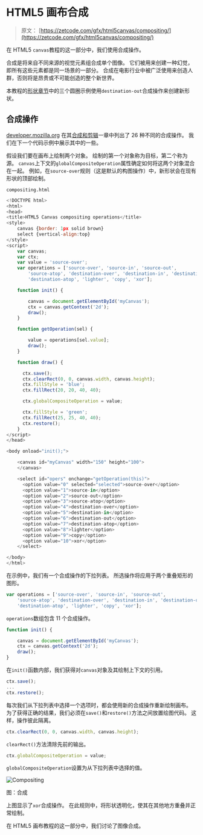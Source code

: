 # HTML5 画布合成

> 原文： [https://zetcode.com/gfx/html5canvas/compositing/](https://zetcode.com/gfx/html5canvas/compositing/)

在 HTML5 `canvas`教程的这一部分中，我们使用合成操作。

合成是将来自不同来源的视觉元素组合成单个图像。 它们被用来创建一种幻觉，即所有这些元素都是同一场景的一部分。 合成在电影行业中被广泛使用来创造人群，否则将是昂贵或不可能创造的整个新世界。

本教程的[形状章节](../shapes/#three)中的三个圆圈示例使用`destination-out`合成操作来创建新形状。

## 合成操作

[developer.mozilla.org](https://developer.mozilla.org) 在其[合成和剪辑](https://developer.mozilla.org/en-US/docs/Web/API/Canvas_API/Tutorial/Compositing)一章中列出了 26 种不同的合成操作。 我们在下一个代码示例中展示其中的一些。

假设我们要在画布上绘制两个对象。 绘制的第一个对象称为目标，第二个称为源。 `canvas`上下文的`globalCompositeOperation`属性确定如何将这两个对象混合在一起。 例如，在`source-over`规则（这是默认的构图操作）中，新形状会在现有形状的顶部绘制。

`compositing.html`

```js
<!DOCTYPE html>
<html>
<head>
<title>HTML5 Canvas compositing operations</title>  
<style>
    canvas {border: 1px solid brown}
    select {vertical-align:top}
</style>  
<script>
    var canvas;
    var ctx;
    var value = 'source-over';
    var operations = ['source-over', 'source-in', 'source-out',
        'source-atop', 'destination-over', 'destination-in', 'destination-out',
        'destination-atop', 'lighter', 'copy', 'xor'];

    function init() {

        canvas = document.getElementById('myCanvas');
        ctx = canvas.getContext('2d');
        draw();    
    }

    function getOperation(sel) {

        value = operations[sel.value];
        draw();
    }

    function draw() {

      ctx.save();
      ctx.clearRect(0, 0, canvas.width, canvas.height);
      ctx.fillStyle = 'blue';
      ctx.fillRect(20, 20, 40, 40);

      ctx.globalCompositeOperation = value; 

      ctx.fillStyle = 'green';
      ctx.fillRect(25, 25, 40, 40);
      ctx.restore();
    }    
</script>
</head>

<body onload="init();">

    <canvas id="myCanvas" width="150" height="100">
    </canvas>

    <select id="opers" onchange="getOperation(this)">
      <option value="0" selected="selected">source-over</option>
      <option value="1">source-in</option>
      <option value="2">source-out</option>
      <option value="3">source-atop</option>
      <option value="4">destination-over</option>
      <option value="5">destination-in</option>
      <option value="6">destination-out</option>
      <option value="7">destination-atop</option>
      <option value="8">lighter</option>
      <option value="9">copy</option>
      <option value="10">xor</option>
    </select> 

</body>
</html>

```

在示例中，我们有一个合成操作的下拉列表。 所选操作将应用于两个重叠矩形的图形。

```js
var operations = ['source-over', 'source-in', 'source-out',
    'source-atop', 'destination-over', 'destination-in', 'destination-out',
    'destination-atop', 'lighter', 'copy', 'xor'];

```

`operations`数组包含 11 个合成操作。

```js
function init() {

    canvas = document.getElementById('myCanvas');
    ctx = canvas.getContext('2d');
    draw();    
}

```

在`init()`函数内部，我们获得对`canvas`对象及其绘制上下文的引用。

```js
ctx.save();
...
ctx.restore();

```

每次我们从下拉列表中选择一个选项时，都会使用新的合成操作重新绘制画布。 为了获得正确的结果，我们必须在`save()`和`restore()`方法之间放置绘图代码。 这样，操作彼此隔离。

```js
ctx.clearRect(0, 0, canvas.width, canvas.height);

```

`clearRect()`方法清除先前的输出。

```js
ctx.globalCompositeOperation = value; 

```

`globalCompositeOperation`设置为从下拉列表中选择的值。

![Compositing](img/54afee8e590f0187b31730e330bfaa75.jpg)

图：合成

上图显示了`xor`合成操作。 在此规则中，将形状透明化，使其在其他地方重叠并正常绘制。

在 HTML5 画布教程的这一部分中，我们讨论了图像合成。